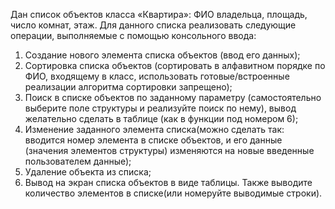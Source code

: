 Дан список объектов класса «Квартира»: ФИО владельца, площадь, число комнат, этаж. Для данного списка реализовать следующие операции, выполняемые с помощью консольного ввода:
1) Создание нового элемента списка объектов (ввод его данных);
2) Сортировка списка объектов (сортировать в алфавитном порядке по ФИО, входящему в класс, использовать готовые/встроенные реализации алгоритма сортировки запрещено);
3) Поиск в списке объектов по заданному параметру (самостоятельно выберите поле структуры  и реализуйте поиск по нему), вывод желательно сделать в таблице (как в функции под номером 6);
4) Изменение заданного элемента списка(можно сделать так: вводится номер элемента в списке объектов, и его данные (значения элементов структуры) изменяются на новые введенные пользователем данные);
5) Удаление объекта из списка;
6) Вывод на экран списка объектов в виде таблицы. Также выводите количество элементов в списке(или номеруйте выводимые строки).
 